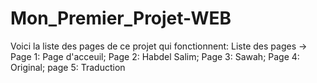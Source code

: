 # Mon_Premier_Projet-WEB
Voici la liste des pages de ce projet qui fonctionnent:
Liste des pages ->
                  Page 1: Page d'acceuil;
                                    Page 2: Habdel Salim;
                                              Page 3: Sawah;
                                                       Page 4: Original;
                                                                    page 5: Traduction         
